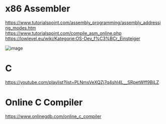 # x86 Assembler
https://www.tutorialspoint.com/assembly_programming/assembly_addressing_modes.htm </br>
https://www.tutorialspoint.com/compile_asm_online.php </br>
https://lowlevel.eu/wiki/Kategorie:OS-Dev_f%C3%BCr_Einsteiger </br>


![image](https://user-images.githubusercontent.com/58338054/140294880-e79493dd-873a-4a08-843c-53b6ca2f56b0.png) </br>



# C
https://youtube.com/playlist?list=PLNmsVeXQZj7q4shI4L__SRpetWff9BjLZ </br>

# Online C Compiler
https://www.onlinegdb.com/online_c_compiler </br>
